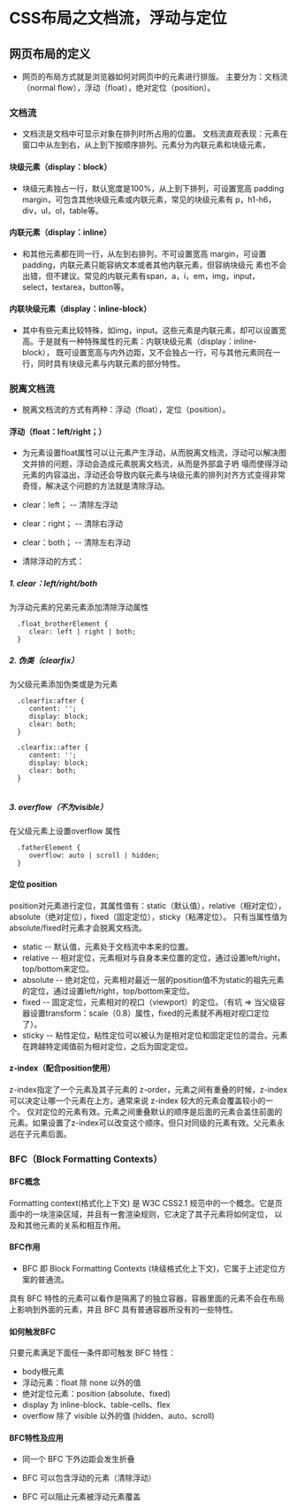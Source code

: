 # CSS布局之文档流，浮动与定位

## 网页布局的定义

* 网页的布局方式就是浏览器如何对网页中的元素进行排版。
主要分为：文档流（normal flow），浮动（float），绝对定位（position）。

### 文档流

* 文档流是文档中可显示对象在排列时所占用的位置。
文档流直观表现：元素在窗口中从左到右，从上到下按顺序排列。元素分为内联元素和块级元素，

#### 块级元素（display：block）

* 块级元素独占一行，默认宽度是100%，从上到下排列，可设置宽高 padding margin，可包含其他块级元素或内联元素，常见的块级元素有
p，h1-h6，div，ul，ol，table等。

#### 内联元素（display：inline）

* 和其他元素都在同一行，从左到右排列，不可设置宽高 margin，可设置padding，内联元素只能容纳文本或者其他内联元素，但容纳块级元
素也不会出错，但不建议。常见的内联元素有span，a，i，em，img，input，select，textarea，button等。

#### 内联块级元素（display：inline-block）
* 其中有些元素比较特殊，如img，input。这些元素是内联元素，却可以设置宽高。于是就有一种特殊属性的元素：内联块级元素（display：inline-block），
既可设置宽高与内外边距，又不会独占一行，可与其他元素同在一行，同时具有块级元素与内联元素的部分特性。

### 脱离文档流

* 脱离文档流的方式有两种：浮动（float），定位（position）。

#### 浮动（float：left/right；）

* 为元素设置float属性可以让元素产生浮动，从而脱离文档流，浮动可以解决图文并排的问题，浮动会造成元素脱离文档流，从而是外部盒子坍
塌而使得浮动元素的内容溢出，浮动还会导致内联元素与块级元素的排列对齐方式变得非常奇怪，解决这个问题的方法就是清除浮动。

* clear：left； -- 清除左浮动
* clear：right； -- 清除右浮动
* clear：both； -- 清除左右浮动

* 清除浮动的方式：

##### 1. clear：left/right/both 

为浮动元素的兄弟元素添加清除浮动属性

```
  .float_brotherElement {
     clear: left | right | both;
  }

```

##### 2. 伪类（clearfix）

为父级元素添加伪类或是为元素

```
  .clearfix:after {
     content: '';
     display: block;
     clear: both;
  } 
```
```
  .clearfix::after {
     content: '';
     display: block;
     clear: both;
  }
  

```

##### 3. overflow（不为visible）

在父级元素上设置overflow 属性

```
  .fatherElement {
     overflow: auto | scroll | hidden;
  }

```

#### 定位 position

position对元素进行定位，其属性值有：static（默认值），relative（相对定位），absolute（绝对定位），fixed（固定定位），sticky（粘滞定位）。
只有当属性值为absolute/fixed时元素才会脱离文档流。

* static -- 默认值，元素处于文档流中本来的位置。
* relative -- 相对定位，元素相对与自身本来位置的定位，通过设置left/right，top/bottom来定位。
* absolute -- 绝对定位，元素相对最近一层的position值不为static的祖先元素的定位，通过设置left/right，top/bottom来定位。
* fixed -- 固定定位，元素相对的视口（viewport）的定位。（有坑 => 当父级容器设置transform：scale（0.8）属性，fixed的元素就不再相对视口定位了）。
* sticky -- 粘性定位，粘性定位可以被认为是相对定位和固定定位的混合。元素在跨越特定阈值前为相对定位，之后为固定定位。

#### z-index（配合position使用）

z-index指定了一个元素及其子元素的 z-order，元素之间有重叠的时候，z-index可以决定让哪一个元素在上方。通常来说 z-index 较大的元素会覆盖较小的一个。
仅对定位的元素有效。元素之间重叠默认的顺序是后面的元素会盖住前面的元素。如果设置了z-index可以改变这个顺序。但只对同级的元素有效。父元素永远在子元素后面。


### BFC（Block Formatting Contexts）

#### BFC概念

Formatting context(格式化上下文) 是 W3C CSS2.1 规范中的一个概念。它是页面中的一块渲染区域，并且有一套渲染规则，它决定了其子元素将如何定位，
以及和其他元素的关系和相互作用。

#### BFC作用

* BFC 即 Block Formatting Contexts (块级格式化上下文)，它属于上述定位方案的普通流。

具有 BFC 特性的元素可以看作是隔离了的独立容器，容器里面的元素不会在布局上影响到外面的元素，并且 BFC 具有普通容器所没有的一些特性。

#### 如何触发BFC

只要元素满足下面任一条件即可触发 BFC 特性：

* body根元素
* 浮动元素：float 除 none 以外的值
* 绝对定位元素：position (absolute、fixed)
* display 为 inline-block、table-cells、flex
* overflow 除了 visible 以外的值 (hidden、auto、scroll)

#### BFC特性及应用

* 同一个 BFC 下外边距会发生折叠

* BFC 可以包含浮动的元素（清除浮动）

* BFC 可以阻止元素被浮动元素覆盖





